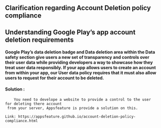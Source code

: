 ## Clarification regarding Account Deletion policy compliance


## Understanding Google Play’s app account deletion requirements


#### Google Play’s data deletion badge and Data deletion area within the Data safety section give users a new set of transparency and controls over their user data while providing developers a way to showcase how they treat user data responsibly. If your app allows users to create an account from within your app, our User data policy requires that  it must also allow users to request for their account to be deleted.

#### Solution :
```
    You need to develope a website to provide a control to the user for deleting there account
 from your server, Appsfeature is provide a solution on this.

Link: https://appsfeature.github.io/account-deletion-policy-compliance.html
```
